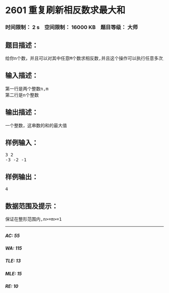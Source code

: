 # 2601 重复刷新相反数求最大和   
### 时间限制： 2 s&nbsp;&nbsp;&nbsp;&nbsp;空间限制： 16000 KB&nbsp;&nbsp;&nbsp;&nbsp;题目等级： 大师  
## 题目描述：  

<pre>
给你n个数，并且可以对其中任意M个数求相反数,并且这个操作可以执行任意多次，求这串数的和的最大值
</pre>
  
  
## 输入描述：  

<pre>
第一行是两个整数n,m  
第二行是n个整数
</pre>
  
  
## 输出描述：  

<pre>
一个整数，这串数的和的最大值
</pre>
  
  
## 样例输入：  

<pre>
3 2  
-3 -2 -1
</pre>
  
  
## 样例输出：  

<pre>
4
</pre>
  
  
## 数据范围及提示：  

<pre>
保证在整形范围内,n>=m>=1
</pre>
  
  
***  

##### AC: 55  
##### WA: 115  
##### TLE: 13  
##### MLE: 15  
##### RE: 10  
